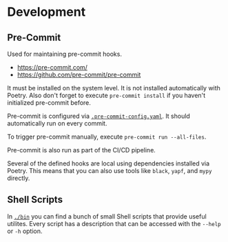 # Development

## Pre-Commit

Used for maintaining pre-commit hooks.

* <https://pre-commit.com/>
* <https://github.com/pre-commit/pre-commit>

It must be installed on the system level. It is not installed automatically with
Poetry. Also don't forget to execute `pre-commit install` if you haven't
initialized pre-commit before.

Pre-commit is configured via [`.pre-commit-config.yaml`](.pre-commit-config.yaml).
It should automatically run on every commit.

To trigger pre-commit manually, execute `pre-commit run --all-files`.

Pre-commit is also run as part of the CI/CD pipeline.

Several of the defined hooks are local using dependencies installed via Poetry.
This means that you can also use tools like `black`, `yapf`, and `mypy` directly.

## Shell Scripts

In [`./bin`](bin) you can find a bunch of small Shell scripts that provide
useful utilites. Every script has a description that can be accessed with the
`--help` or `-h` option.

